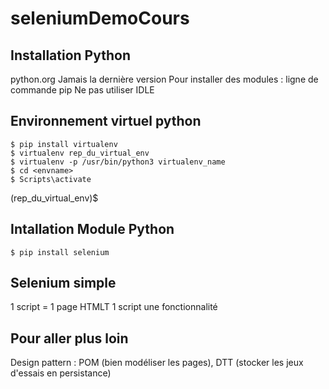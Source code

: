 # seleniumDemoCours

## Installation Python
python.org
Jamais la dernière version
Pour installer des modules : ligne de commande pip
Ne pas utiliser IDLE

## Environnement virtuel python
```
$ pip install virtualenv
$ virtualenv rep_du_virtual_env
$ virtualenv -p /usr/bin/python3 virtualenv_name
$ cd <envname>
$ Scripts\activate
```
(rep_du_virtual_env)$

## Intallation Module Python
```
$ pip install selenium
```
## Selenium simple
1 script = 1 page HTMLT
1 script une fonctionnalité

## Pour aller plus loin
Design pattern : POM (bien modéliser les pages), DTT (stocker les jeux d'essais en persistance)
